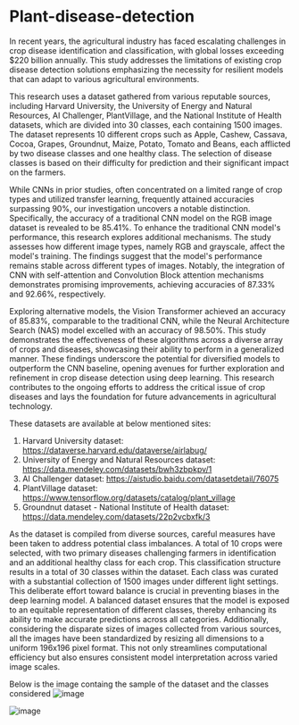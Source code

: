 # Plant-disease-detection

In recent years, the agricultural industry has faced escalating challenges in crop disease identification and classification, with global losses exceeding $220 billion annually. This study addresses the limitations of existing crop disease detection solutions emphasizing the necessity for resilient models that can adapt to various agricultural environments.

This research uses a dataset gathered from various reputable sources, including Harvard University, the University of Energy and Natural Resources, AI Challenger, PlantVillage, and the National Institute of Health datasets, which are divided into 30 classes, each containing 1500 images. The dataset represents 10 different crops such as Apple, Cashew, Cassava, Cocoa, Grapes, Groundnut, Maize, Potato, Tomato and Beans, each afflicted by two disease classes and one healthy class. The selection of disease classes is based on their difficulty for prediction and their significant impact on the farmers.

While CNNs in prior studies, often concentrated on a limited range of crop types and utilized transfer learning, frequently attained accuracies surpassing 90%, our investigation uncovers a notable distinction. Specifically, the accuracy of a traditional CNN model on the RGB image dataset is revealed to be 85.41%. To enhance the traditional CNN model's performance, this research explores additional mechanisms. The study assesses how different image types, namely RGB and grayscale, affect the model's training. The findings suggest that the model's performance remains stable across different types of images. Notably, the integration of CNN with self-attention and Convolution Block attention mechanisms demonstrates promising improvements, achieving accuracies of 87.33% and 92.66%, respectively.

Exploring alternative models, the Vision Transformer achieved an accuracy of 85.83%, comparable to the traditional CNN, while the Neural Architecture Search (NAS) model excelled with an accuracy of 98.50%. This study demonstrates the effectiveness of these algorithms across a diverse array of crops and diseases, showcasing their ability to perform in a generalized manner. These findings underscore the potential for diversified models to outperform the CNN baseline, opening avenues for further exploration and refinement in crop disease detection using deep learning. This research contributes to the ongoing efforts to address the critical issue of crop diseases and lays the foundation for future advancements in agricultural technology.


These datasets are available at below mentioned sites:
1. Harvard University dataset: https://dataverse.harvard.edu/dataverse/airlabug/
2. University of Energy and Natural Resources dataset: https://data.mendeley.com/datasets/bwh3zbpkpv/1
3. AI Challenger dataset: https://aistudio.baidu.com/datasetdetail/76075 
4. PlantVillage dataset: https://www.tensorflow.org/datasets/catalog/plant_village
5. Groundnut dataset - National Institute of Health dataset: https://data.mendeley.com/datasets/22p2vcbxfk/3


As the dataset is compiled from diverse sources, careful measures have been taken to address potential class imbalances. A total of 10 crops were selected, with two primary diseases challenging farmers in identification and an additional healthy class for each crop. This classification structure results in a total of 30 classes within the dataset. Each class was curated with a substantial collection of 1500 images under different light settings.  This deliberate effort toward balance is crucial in preventing biases in the deep learning model. A balanced dataset ensures that the model is exposed to an equitable representation of different classes, thereby enhancing its ability to make accurate predictions across all categories. Additionally, considering the disparate sizes of images collected from various sources, all the images have been standardized by resizing all dimensions to a uniform 196x196 pixel format. This not only streamlines computational efficiency but also ensures consistent model interpretation across varied image scales.

Below is the image containg the sample of the dataset and the classes considered
![image](https://github.com/r1p2/Plant-disease-detection/assets/20014921/74beb1d9-0ccb-4c17-ab6d-8a70bee79444)

![image](https://github.com/r1p2/Plant-disease-detection/assets/20014921/fac124f1-3050-44bd-ac4f-dd32963851de)

